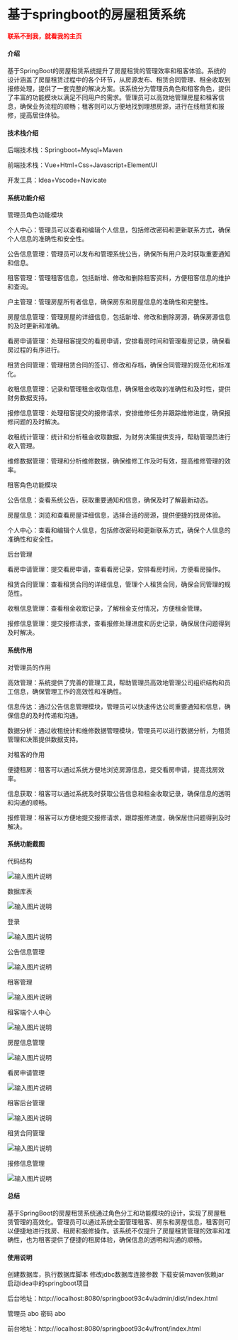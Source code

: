 # 基于springboot的房屋租赁系统

<h4 style='color:red'>联系不到我，就看我的主页 </h4> 
 
#### 介绍

基于SpringBoot的房屋租赁系统提升了房屋租赁的管理效率和租客体验。系统的设计涵盖了房屋租赁过程中的各个环节，从房源发布、租赁合同管理、租金收取到报修处理，提供了一套完整的解决方案。该系统分为管理员角色和租客角色，提供了丰富的功能模块以满足不同用户的需求。管理员可以高效地管理房屋和租客信息，确保业务流程的顺畅；租客则可以方便地找到理想房源，进行在线租赁和报修，提高居住体验。

#### 技术栈介绍

后端技术栈：Springboot+Mysql+Maven

前端技术栈：Vue+Html+Css+Javascript+ElementUI

开发工具：Idea+Vscode+Navicate


#### 系统功能介绍

管理员角色功能模块

个人中心：管理员可以查看和编辑个人信息，包括修改密码和更新联系方式，确保个人信息的准确性和安全性。

公告信息管理：管理员可以发布和管理系统公告，确保所有用户及时获取重要通知和信息。

租客管理：管理租客信息，包括新增、修改和删除租客资料，方便租客信息的维护和查询。

户主管理：管理房屋所有者信息，确保房东和房屋信息的准确性和完整性。

房屋信息管理：管理房屋的详细信息，包括新增、修改和删除房源，确保房源信息的及时更新和准确。

看房申请管理：处理租客提交的看房申请，安排看房时间和管理看房记录，确保看房过程的有序进行。

租赁合同管理：管理租赁合同的签订、修改和存档，确保合同管理的规范化和标准化。

收租信息管理：记录和管理租金收取信息，确保租金收取的准确性和及时性，提供财务数据支持。

报修信息管理：处理租客提交的报修请求，安排维修任务并跟踪维修进度，确保报修问题的及时解决。

收租统计管理：统计和分析租金收取数据，为财务决策提供支持，帮助管理员进行收入管理。

维修数据管理：管理和分析维修数据，确保维修工作及时有效，提高维修管理的效率。

租客角色功能模块

公告信息：查看系统公告，获取重要通知和信息，确保及时了解最新动态。

房屋信息：浏览和查看房屋详细信息，选择合适的房源，提供便捷的找房体验。

个人中心：查看和编辑个人信息，包括修改密码和更新联系方式，确保个人信息的准确性和安全性。

后台管理

看房申请管理：提交看房申请，查看看房记录，安排看房时间，方便看房操作。

租赁合同管理：查看租赁合同的详细信息，管理个人租赁合同，确保合同管理的规范性。

收租信息管理：查看租金收取记录，了解租金支付情况，方便租金管理。

报修信息管理：提交报修请求，查看报修处理进度和历史记录，确保居住问题得到及时解决。

#### 系统作用

对管理员的作用

高效管理：系统提供了完善的管理工具，帮助管理员高效地管理公司组织结构和员工信息，确保管理工作的高效性和准确性。

信息传达：通过公告信息管理模块，管理员可以快速传达公司重要通知和信息，确保信息的及时传递和沟通。

数据分析：通过收租统计和维修数据管理模块，管理员可以进行数据分析，为租赁管理和决策提供数据支持。

对租客的作用

便捷租房：租客可以通过系统方便地浏览房源信息，提交看房申请，提高找房效率。

信息获取：租客可以通过系统及时获取公告信息和租金收取记录，确保信息的透明和沟通的顺畅。

报修管理：租客可以方便地提交报修请求，跟踪报修进度，确保居住问题得到及时解决。

#### 系统功能截图

代码结构

![输入图片说明](images/9e52e339bf0fd8f970d1ab8d80a741b.png)

数据库表

![输入图片说明](images/2e8cd40348e3394ee543739e227e574.png)

登录

![输入图片说明](images/b5f9befdc7418b0070264e92ea93014.png)

公告信息管理

![输入图片说明](images/f29f7606382fcfe6590cb50e517d1a1.png)

租客管理

![输入图片说明](images/e5be138923cee8252daa02768bb7fe5.png)

租客端个人中心

![输入图片说明](images/207cebdf6a1bc99212053a69b0c963f.png)

房屋信息管理

![输入图片说明](images/1de9270e3afe4a584484f286f8c285b.png)

看房申请管理

![输入图片说明](images/75b00b7b95ef6d4d3004bbd37ddb81a.png)

租客后台管理

![输入图片说明](images/518da816cf1c3504dd89ebafb32c87f.png)

租赁合同管理

![输入图片说明](images/378e6d084e03de003d2e8727031a991.png)

报修信息管理

![输入图片说明](images/0d461afe52698199690771aed6b395d.png)

#### 总结

基于SpringBoot的房屋租赁系统通过角色分工和功能模块的设计，实现了房屋租赁管理的高效化。管理员可以通过系统全面管理租客、房东和房屋信息，租客则可以便捷地进行找房、租房和报修操作。该系统不仅提升了房屋租赁管理的效率和准确性，也为租客提供了便捷的租房体验，确保信息的透明和沟通的顺畅。

#### 使用说明

创建数据库，执行数据库脚本 修改jdbc数据库连接参数 下载安装maven依赖jar 启动idea中的springboot项目

后台地址：http://localhost:8080/springboot93c4v/admin/dist/index.html

管理员  abo 密码 abo

前台地址：http://localhost:8080/springboot93c4v/front/index.html


